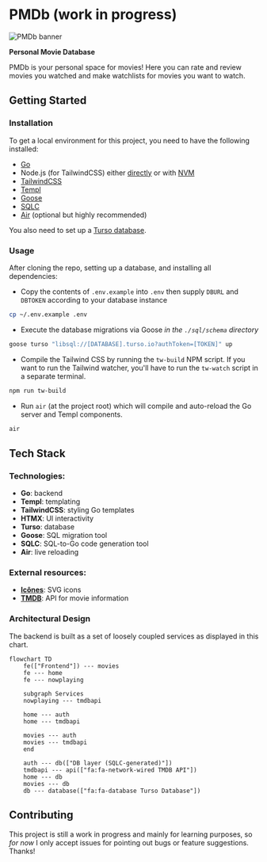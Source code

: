 # PMDb (work in progress)

![PMDb banner](https://i.imgur.com/TLD2Sty.png)

**Personal Movie Database**

PMDb is your personal space for movies! Here you can rate and review movies you
watched and make watchlists for movies you want to watch.

## Getting Started

### Installation

To get a local environment for this project, you need to have the following
installed:

- [Go](https://go.dev/dl/)
- Node.js (for TailwindCSS) either [directly](https://nodejs.org/en) or with
[NVM](https://github.com/nvm-sh/nvm)
- [TailwindCSS](https://tailwindcss.com/docs/installation)
- [Templ](https://templ.guide/quick-start/installation)
- [Goose](https://github.com/pressly/goose?tab=readme-ov-file#install)
- [SQLC](https://docs.sqlc.dev/en/latest/overview/install.html)
- [Air](https://github.com/cosmtrek/air) (optional but highly recommended)

You also need to set up a [Turso database](https://docs.turso.tech/quickstart).

### Usage

After cloning the repo, setting up a database, and installing all dependencies:

- Copy the contents of `.env.example` into `.env` then supply `DBURL` and
`DBTOKEN` according to your database instance

```bash
cp ~/.env.example .env
```

- Execute the database migrations via Goose _in the `./sql/schema` directory_

```bash
goose turso "libsql://[DATABASE].turso.io?authToken=[TOKEN]" up
```

- Compile the Tailwind CSS by running the `tw-build` NPM script. If you want to
run the Tailwind watcher, you'll have to run the `tw-watch` script in a
separate terminal.

```bash
npm run tw-build
```

- Run `air` (at the project root) which will compile and auto-reload the Go
server and Templ components.

```bash
air
```

## Tech Stack

### Technologies:

- **Go**: backend
- **Templ**: templating
- **TailwindCSS**: styling Go templates
- **HTMX**: UI interactivity
- **Turso**: database
- **Goose**: SQL migration tool
- **SQLC**: SQL-to-Go code generation tool
- **Air**: live reloading

### External resources:

- [**Icônes**](https://icones.js.org/): SVG icons
- [**TMDB**](https://developer.themoviedb.org/docs/getting-started): API for
movie information

### Architectural Design

The backend is built as a set of loosely coupled services as displayed in this chart.

```mermaid
flowchart TD
    fe(["Frontend"]) --- movies
    fe --- home
    fe --- nowplaying

    subgraph Services
    nowplaying --- tmdbapi
    
    home --- auth
    home --- tmdbapi

    movies --- auth
    movies --- tmdbapi
    end
    
    auth --- db(["DB layer (SQLC-generated)"])
    tmdbapi --- api(["fa:fa-network-wired TMDB API"])
    home --- db
    movies --- db
    db --- database(["fa:fa-database Turso Database"])
```

## Contributing

This project is still a work in progress and mainly for learning purposes, so
_for now_ I only accept issues for pointing out bugs or feature suggestions.
Thanks!
